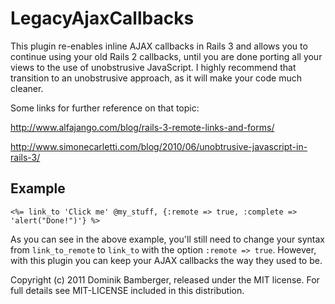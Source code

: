 LegacyAjaxCallbacks
======================

This plugin re-enables inline AJAX callbacks in Rails 3 and allows you to continue using your old Rails 2 callbacks, until you are done porting all 
your views to the use of unobstrusive JavaScript. I highly recommend that transition to an unobstrusive approach, as it will make your code much cleaner.

Some links for further reference on that topic:

  http://www.alfajango.com/blog/rails-3-remote-links-and-forms/

  http://www.simonecarletti.com/blog/2010/06/unobtrusive-javascript-in-rails-3/


Example
-------

    <%= link_to 'Click me' @my_stuff, {:remote => true, :complete => 'alert("Done!")'} %>

As you can see in the above example, you'll still need to change your syntax from ``link_to_remote`` to ``link_to`` with the option ``:remote => true``. However, with this plugin you can keep your AJAX callbacks the way they used to be.


Copyright (c) 2011 Dominik Bamberger, released under the MIT license. For full details see MIT-LICENSE included in this distribution.
